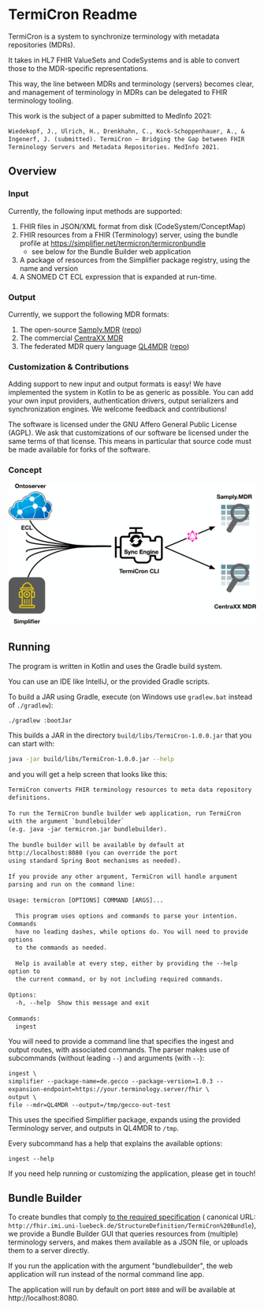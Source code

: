 # TermiCron Readme

TermiCron is a system to synchronize terminology with metadata repositories (MDRs).

It takes in HL7 FHIR ValueSets and CodeSystems and is able to convert those to the MDR-specific representations.

This way, the line between MDRs and terminology (servers) becomes clear, and management of terminology in MDRs can be
delegated to FHIR terminology tooling.

This work is the subject of a paper submitted to MedInfo 2021:

```
Wiedekopf, J., Ulrich, H., Drenkhahn, C., Kock-Schoppenhauer, A., & Ingenerf, J. (submitted). TermiCron – Bridging the Gap between FHIR Terminology Servers and Metadata Repositories. MedInfo 2021. 
```

## Overview

### Input

Currently, the following input methods are supported:

1. FHIR files in JSON/XML format from disk (CodeSystem/ConceptMap)
2. FHIR resources from a FHIR (Terminology) server, using the bundle profile
   at https://simplifier.net/termicron/termicronbundle
    - see below for the Bundle Builder web application
3. A package of resources from the Simplifier package registry, using the name and version
4. A SNOMED CT ECL expression that is expanded at run-time.

### Output

Currently, we support the following MDR formats:

1. The
   open-source [Samply.MDR](https://pubmed.ncbi.nlm.nih.gov/30147039/) ([repo](https://bitbucket.org/medicalinformatics/mig.samply.mdr.gui))
2. The commercial [CentraXX MDR](https://www.kairos.de/en/products/centraxx-mdr/)
3. The federated MDR query
   language [QL4MDR](https://www.ncbi.nlm.nih.gov/pmc/articles/PMC6421684/) ([repo](https://github.com/itcr-uni-luebeck/QL4MDR))

### Customization & Contributions

Adding support to new input and output formats is easy! We have implemented the system in Kotlin to be as generic as
possible. You can add your own input providers, authentication drivers, output serializers and synchronization engines.
We welcome feedback and contributions!

The software is licensed under the GNU Affero General Public License (AGPL). We ask that customizations of our software
be licensed under the same terms of that license. This means in particular that source code must be made available for
forks of the software.

### Concept

![TermiCron Concept](termicron.png)

## Running

The program is written in Kotlin and uses the Gradle build system.

You can use an IDE like IntelliJ, or the provided Gradle scripts.

To build a JAR using Gradle, execute (on Windows use `gradlew.bat` instead of `./gradlew`):

```bashtermicron
./gradlew :bootJar
```

This builds a JAR in the directory `build/libs/TermiCron-1.0.0.jar` that you can start with:

```bash
java -jar build/libs/TermiCron-1.0.0.jar --help
```

and you will get a help screen that looks like this:

```
TermiCron converts FHIR terminology resources to meta data repository definitions.

To run the TermiCron bundle builder web application, run TermiCron with the argument `bundlebuilder` 
(e.g. java -jar termicron.jar bundlebuilder).

The bundle builder will be available by default at http://localhost:8080 (you can override the port
using standard Spring Boot mechanisms as needed).

If you provide any other argument, TermiCron will handle argument parsing and run on the command line:

Usage: termicron [OPTIONS] COMMAND [ARGS]...

  This program uses options and commands to parse your intention. Commands
  have no leading dashes, while options do. You will need to provide options
  to the commands as needed.

  Help is available at every step, either by providing the --help option to
  the current command, or by not including required commands.

Options:
  -h, --help  Show this message and exit

Commands:
  ingest
```

You will need to provide a command line that specifies the ingest and output routes, with associated commands. The
parser makes use of subcommands (without leading `--`) and arguments (with `--`):

```
ingest \
simplifier --package-name=de.gecco --package-version=1.0.3 --expansion-endpoint=https://your.terminology.server/fhir \
output \
file --mdr=QL4MDR --output=/tmp/gecco-out-test
```

This uses the specified Simplifier package, expands using the provided Terminology server, and outputs in QL4MDR
to `/tmp`.

Every subcommand has a help that explains the available options:

```
ingest --help
```

If you need help running or customizing the application, please get in touch!

## Bundle Builder

To create bundles that comply [to the required specification](https://simplifier.net/termicron/termicronbundle) (
canonical URL: `http://fhir.imi.uni-luebeck.de/StructureDefinition/TermiCron%20Bundle`), we provide a Bundle Builder GUI
that queries resources from (multiple) terminology servers, and makes them available as a JSON file, or uploads them to
a server directly.

If you run the application with the argument "bundlebuilder", the web application will run instead of the normal command
line app.

The application will run by default on port `8080` and will be available at http://localhost:8080.
